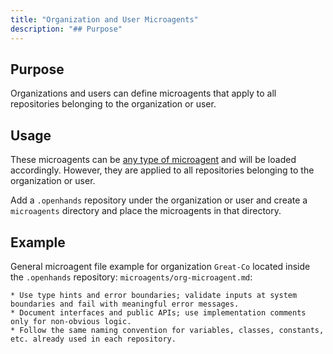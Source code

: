 ```yaml
---
title: "Organization and User Microagents"
description: "## Purpose"
---
```


## Purpose

Organizations and users can define microagents that apply to all repositories belonging to the organization or user.

## Usage

These microagents can be [any type of microagent](/modules/usage/microagents-overview#microagent-types) and will be loaded 
accordingly. However, they are applied to all repositories belonging to the organization or user.

Add a `.openhands` repository under the organization or user and create a `microagents` directory and place the
microagents in that directory.

## Example

General microagent file example for organization `Great-Co` located inside the `.openhands` repository:
`microagents/org-microagent.md`:
```
* Use type hints and error boundaries; validate inputs at system boundaries and fail with meaningful error messages.
* Document interfaces and public APIs; use implementation comments only for non-obvious logic.
* Follow the same naming convention for variables, classes, constants, etc. already used in each repository.
```
